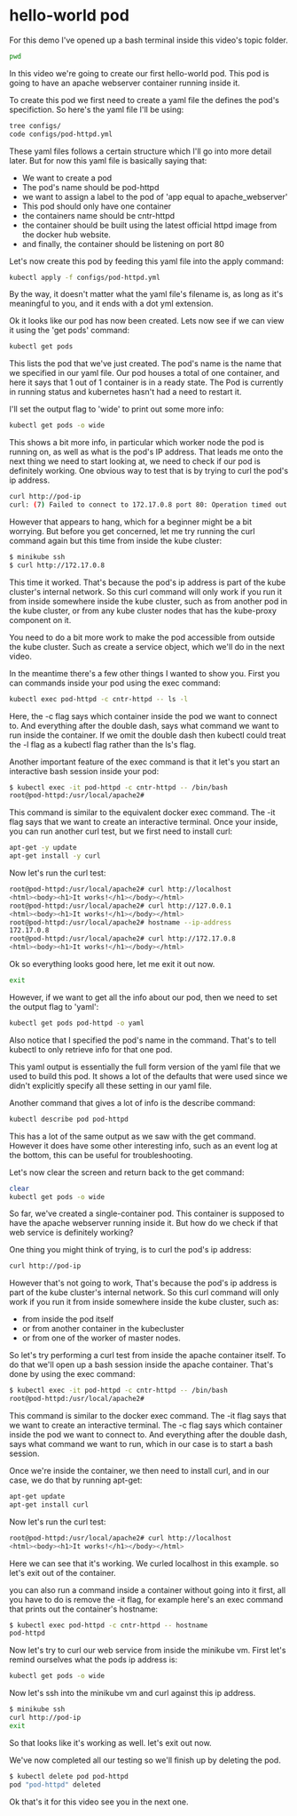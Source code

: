 # hello-world pod

For this demo I've opened up a bash terminal inside this video's topic folder. 

```bash
pwd
```

In this video we're going to create our first hello-world pod. This pod is going to have an apache webserver container running inside it. 

To create this pod we first need to create a yaml file the defines the pod's specifiction. So here's the yaml file I'll be using:

```bash
tree configs/
code configs/pod-httpd.yml 
```

These yaml files follows a certain structure which I'll go into more detail later. But for now this yaml file is basically saying that:

- We want to create a pod
- The pod's name should be pod-httpd
- we want to assign a label to the pod of 'app equal to apache_webserver'
- This pod should only have one container
- the containers name should be cntr-httpd
- the container should be built using the latest official httpd image from the docker hub website. 
- and finally, the container should be listening on port 80

Let's now create this pod by feeding this yaml file into the apply command:

```bash
kubectl apply -f configs/pod-httpd.yml
```

By the way, it doesn't matter what the yaml file's filename is, as long as it's meaningful to you, and it ends with a dot yml extension. 

Ok it looks like our pod has now been created. Lets now see if we can view it using the 'get pods' command:

```bash
kubectl get pods 
```

This lists the pod that we've just created. The pod's name is the name that we specified in our yaml file. Our pod houses a total of one container, and here it says that 1 out of 1 container is in a ready state. The Pod is currently in running status and kubernetes hasn't had a need to restart it. 

I'll set the output flag to 'wide' to print out some more info:

```bash
kubectl get pods -o wide
```

This shows a bit more info, in particular which worker node the pod is running on, as well as what is the pod's IP address. That leads me onto the next thing we need to start looking at, we need to check if our pod is definitely working. One obvious way to test that is by trying to curl the pod's ip address. 

```bash
curl http://pod-ip
curl: (7) Failed to connect to 172.17.0.8 port 80: Operation timed out
```

However that appears to hang, which for a beginner might be a bit worrying. But before you get concerned, let me try running the curl command again but this time from inside the kube cluster:

```bash
$ minikube ssh
$ curl http://172.17.0.8
```

This time it worked. That's because the pod's ip address is part of the kube cluster's internal network. So this curl command will only work if you run it from inside somewhere inside the kube cluster, such as from another pod in the kube cluster, or from any kube cluster nodes that has the kube-proxy component on it. 

You need to do a bit more work to make the pod accessible from outside the kube cluster. Such as create a service object, which we'll do in the next video.  

In the meantime there's a few other things I wanted to show you. First you can commands inside your pod using the exec command:

```bash
kubectl exec pod-httpd -c cntr-httpd -- ls -l
```

Here, the -c flag says which container inside the pod we want to connect to. And everything after the double dash, says what command we want to run inside the container. If we omit the double dash then kubectl could treat the -l flag as a kubectl flag rather than the ls's flag. 

Another important feature of the exec command is that it let's you start an interactive bash session inside your pod:


```bash
$ kubectl exec -it pod-httpd -c cntr-httpd -- /bin/bash
root@pod-httpd:/usr/local/apache2#
```

This command is similar to the equivalent docker exec command. The -it flag says that we want to create an interactive terminal. Once your inside, you can run another curl test, but we first need to install curl:


```bash
apt-get -y update
apt-get install -y curl
```

Now let's run the curl test:

```bash
root@pod-httpd:/usr/local/apache2# curl http://localhost
<html><body><h1>It works!</h1></body></html>
root@pod-httpd:/usr/local/apache2# curl http://127.0.0.1
<html><body><h1>It works!</h1></body></html>
root@pod-httpd:/usr/local/apache2# hostname --ip-address
172.17.0.8
root@pod-httpd:/usr/local/apache2# curl http://172.17.0.8
<html><body><h1>It works!</h1></body></html>
```

Ok so everything looks good here, let me exit it out now. 

```bash
exit
```




However, if we want to get all the info about our pod, then we need to set the output flag to 'yaml':


```bash
kubectl get pods pod-httpd -o yaml
```

Also notice that I specified the pod's name in the command. That's to tell kubectl to only retrieve info for that one pod.


This yaml output is essentially the full form version of the yaml file that we used to build this pod. It shows a lot of the defaults that were used since we didn't explicitly specify all these setting in our yaml file. 

Another command that gives a lot of info is the describe command:

```bash
kubectl describe pod pod-httpd
```

This has a lot of the same output as we saw with the get command. However it does have some other interesting info, such as an event log at the bottom, this can be useful for troubleshooting.  

Let's now clear the screen and return back to the get command:

```bash
clear
kubectl get pods -o wide 
```

So far, we've created a single-container pod. This container is supposed to have the apache webserver running inside it. But how do we check if that web service is definitely working? 

One thing you might think of trying, is to curl the pod's ip address:

```bash
curl http://pod-ip
```

However that's not going to work, That's because the pod's ip address is part of the kube cluster's internal network. So this curl command will only work if you run it from inside somewhere inside the kube cluster, such as:

- from inside the pod itself
- or from another container in the kubecluster
- or from one of the worker of master nodes. 



So let's try performing a curl test from inside the apache container itself. To do that we'll open up a bash session inside the apache container. That's done by using the exec command:

```bash
$ kubectl exec -it pod-httpd -c cntr-httpd -- /bin/bash
root@pod-httpd:/usr/local/apache2#
```

This command is similar to the docker exec command. The -it flag says that we want to create an interactive terminal. The -c flag says which container inside the pod we want to connect to. And everything after the double dash, says what command we want to run, which in our case is to start a bash session. 

Once we're inside the container, we then need to install curl, and in our case, we do that by running apt-get:

```bash
apt-get update
apt-get install curl
```

Now let's run the curl test:

```bash
root@pod-httpd:/usr/local/apache2# curl http://localhost
<html><body><h1>It works!</h1></body></html>
```

Here we can see that it's working. We curled localhost in this example. so let's exit out of the container. 

you can also run a command inside a container without going into it first, all you have to do is remove the -it flag, for example here's an exec command that prints out the container's hostname:

```bash
$ kubectl exec pod-httpd -c cntr-httpd -- hostname
pod-httpd
```

Now let's try to curl our web service from inside the minikube vm. First let's remind ourselves what the pods ip address is:

```bash
kubectl get pods -o wide
```

Now let's ssh into the minikube vm and curl against this ip address. 

```bash
$ minikube ssh
curl http://pod-ip
exit
```

So that looks like it's working as well. let's exit out now.

We've now completed all our testing so we'll finish up by deleting the pod.

```bash
$ kubectl delete pod pod-httpd
pod "pod-httpd" deleted
```

Ok that's it for this video see you in the next one.